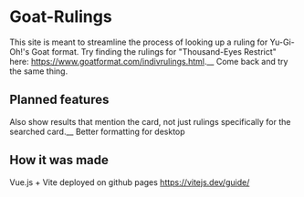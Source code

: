 # Goat-Rulings

This site is meant to streamline the process of looking up a ruling for Yu-Gi-Oh!'s Goat format. Try finding the rulings for "Thousand-Eyes Restrict" here: https://www.goatformat.com/indivrulings.html.__
Come back and try the same thing.

## Planned features

Also show results that mention the card, not just rulings specifically for the searched card.__
Better formatting for desktop

## How it was made

Vue.js + Vite deployed on github pages
https://vitejs.dev/guide/
